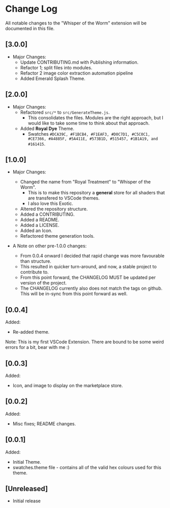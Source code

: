 # Change Log

All notable changes to the "Whisper of the Worm" extension will be documented in this file.

## [3.0.0]
* Major Changes:
    * Update CONTRIBUTING.md with Publishing information.
    * Refactor 1; split files into modules.
    * Refactor 2 image color extraction automation pipeline
    * Added Emerald Splash Theme.

## [2.0.0]
* Major Changes:
    * Refactored `src/*` to `src/GenerateTheme.js`.
        * This consolidates the files. Modules are the right approach, but I would like to take some time to think about that approach.
    * Added **Royal Dye** Theme.
        * Swatches `#DCA39C, #F1BCB4, #F1EAF3, #D0C7D1, #C5C0C1, #CE7366, #A4885F, #5A411E, #573B1D, #515457, #1B1A19, and #161415`.

## [1.0.0]
* Major Changes:
    * Changed the name from "Royal Treatment" to "Whisper of the Worm".
        * This is to make this repository a **general** store for all shaders that are transfered to VSCode themes.
        * I also love this Exotic.
    * Altered the repository structure.
    * Added a CONTRIBUTING.
    * Added a README.
    * Added a LICENSE.
    * Added an Icon.
    * Refactored theme generation tools.

* A Note on other pre-1.0.0 changes:
    * From 0.0.4 onward I decided that rapid change was more favourable than structure.
    * This resulted in quicker turn-around, and now, a stable project to contribute to.
    * From this point forward, the CHANGELOG MUST be updated per version of the project.
    * The CHANGELOG currently also does not match the tags on github. This will be in-sync from this point forward as well.

## [0.0.4]
Added:
* Re-added theme.

Note: This is my first VSCode Extension. There are bound to be some weird errors for a bit, bear with me :)

## [0.0.3]
Added:
* Icon, and image to display on the marketplace store.

## [0.0.2]
Added:
* Misc fixes; README changes.

## [0.0.1]
Added:
* Initial Theme.
* swatches.theme file - contains all of the valid hex colours used for this theme.

## [Unreleased]

- Initial release
